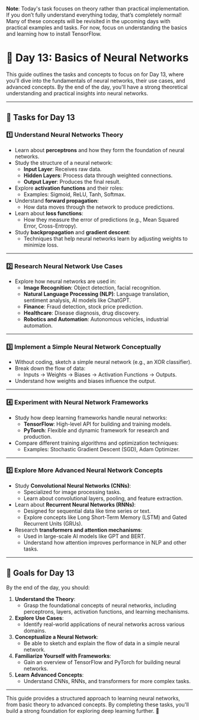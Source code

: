 **Note**: Today's task focuses on theory rather than practical implementation. If you don’t fully understand everything today, that’s completely normal! Many of these concepts will be revisited in the upcoming days with practical examples and tasks. For now, focus on understanding the basics and learning how to install TensorFlow.

# 📌 Day 13: Basics of Neural Networks

This guide outlines the tasks and concepts to focus on for Day 13, where you'll dive into the fundamentals of neural networks, their use cases, and advanced concepts. By the end of the day, you'll have a strong theoretical understanding and practical insights into neural networks.

---

## 📝 Tasks for Day 13

### 1️⃣ Understand Neural Networks Theory
- Learn about **perceptrons** and how they form the foundation of neural networks.
- Study the structure of a neural network:
  - **Input Layer**: Receives raw data.
  - **Hidden Layers**: Process data through weighted connections.
  - **Output Layer**: Produces the final result.
- Explore **activation functions** and their roles:
  - Examples: Sigmoid, ReLU, Tanh, Softmax.
- Understand **forward propagation**:
  - How data moves through the network to produce predictions.
- Learn about **loss functions**:
  - How they measure the error of predictions (e.g., Mean Squared Error, Cross-Entropy).
- Study **backpropagation** and **gradient descent**:
  - Techniques that help neural networks learn by adjusting weights to minimize loss.

---

### 2️⃣ Research Neural Network Use Cases
- Explore how neural networks are used in:
  - **Image Recognition**: Object detection, facial recognition.
  - **Natural Language Processing (NLP)**: Language translation, sentiment analysis, AI models like ChatGPT.
  - **Finance**: Fraud detection, stock price prediction.
  - **Healthcare**: Disease diagnosis, drug discovery.
  - **Robotics and Automation**: Autonomous vehicles, industrial automation.

---

### 3️⃣ Implement a Simple Neural Network Conceptually
- Without coding, sketch a simple neural network (e.g., an XOR classifier).
- Break down the flow of data:
  - Inputs → Weights → Biases → Activation Functions → Outputs.
- Understand how weights and biases influence the output.

---

### 4️⃣ Experiment with Neural Network Frameworks
- Study how deep learning frameworks handle neural networks:
  - **TensorFlow**: High-level API for building and training models.
  - **PyTorch**: Flexible and dynamic framework for research and production.
- Compare different training algorithms and optimization techniques:
  - Examples: Stochastic Gradient Descent (SGD), Adam Optimizer.

---

### 5️⃣ Explore More Advanced Neural Network Concepts
- Study **Convolutional Neural Networks (CNNs)**:
  - Specialized for image processing tasks.
  - Learn about convolutional layers, pooling, and feature extraction.
- Learn about **Recurrent Neural Networks (RNNs)**:
  - Designed for sequential data like time series or text.
  - Explore concepts like Long Short-Term Memory (LSTM) and Gated Recurrent Units (GRUs).
- Research **transformers and attention mechanisms**:
  - Used in large-scale AI models like GPT and BERT.
  - Understand how attention improves performance in NLP and other tasks.

---

## 🎯 Goals for Day 13

By the end of the day, you should:
1. **Understand the Theory**:
   - Grasp the foundational concepts of neural networks, including perceptrons, layers, activation functions, and learning mechanisms.
2. **Explore Use Cases**:
   - Identify real-world applications of neural networks across various domains.
3. **Conceptualize a Neural Network**:
   - Be able to sketch and explain the flow of data in a simple neural network.
4. **Familiarize Yourself with Frameworks**:
   - Gain an overview of TensorFlow and PyTorch for building neural networks.
5. **Learn Advanced Concepts**:
   - Understand CNNs, RNNs, and transformers for more complex tasks.

---

This guide provides a structured approach to learning neural networks, from basic theory to advanced concepts. By completing these tasks, you'll build a strong foundation for exploring deep learning further. 🚀